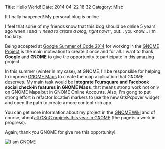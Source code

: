 Title: Hello World!
Date: 2014-04-22 18:32
Category: Misc

It finally happened! My personal blog is online!

I feel that some of my friends know that this blog should be online 5 years ago when I said *"I need to create a blog, right now!"*, but... you know... I'm too lazy.

Being accepted at [Google Summer of Code 2014](https://www.google-melange.com/gsoc/homepage/google/gsoc2014) for working in the [GNOME Project](https://www.gnome.org/) is the main motivation to create it once and for all. I want to thank **Google** and **GNOME** to give the opportunity to participate in this amazing project.

In this summer (winter in my case), at GNOME, I'll be responsible for helping to improve [GNOME Maps](https://wiki.gnome.org/Apps/Maps) to create the map application that GNOME deserves. My main task would be **integrate Foursquare and Facebook social check-in features in GNOME Maps**, that means strong work not only on GNOME Maps but in GNOME Online Accounts. Also, I'm going to put strong effort in refactor location markers to use the new GtkPopover widget and open the path to create a more content rich app.

You can get more information about my project in the [GNOME Wiki](https://wiki.gnome.org/Outreach/SummerOfCode/2014/Projects/DamianNohales_MapsFoursquareFacebook) and of course, about [all GSoC projects this year in GNOME](https://wiki.gnome.org/Outreach/SummerOfCode/2014/Projects) (the page is a work in progress).

Again, thank you GNOME for give me this opportunity!

![I am GNOME](http://www.gnome.org/wp-content/uploads/2011/04/iamgnome.png)
